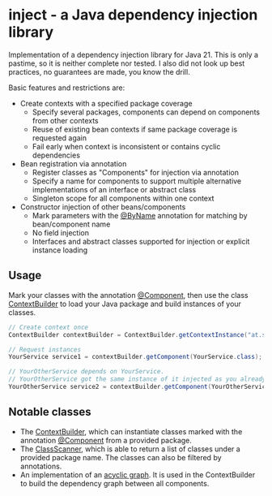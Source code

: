 # inject - a Java dependency injection library

Implementation of a dependency injection library for Java 21.
This is only a pastime, so it is neither complete nor tested. I also did not look up best practices, no guarantees are made, you know the drill.

Basic features and restrictions are:

- Create contexts with a specified package coverage
  - Specify several packages, components can depend on components from other contexts
  - Reuse of existing bean contexts if same package coverage is requested again
  - Fail early when context is inconsistent or contains cyclic dependencies
- Bean registration via annotation
  - Register classes as "Components" for injection via annotation
  - Specify a name for components to support multiple alternative implementations of an interface or abstract class
  - Singleton scope for all components within one context
- Constructor injection of other beans/components
  - Mark parameters with the [@ByName](./src/main/java/at/schrer/inject/annotations/ByName.java) annotation for matching by bean/component name
  - No field injection
  - Interfaces and abstract classes supported for injection or explicit instance loading

## Usage

Mark your classes with the annotation [@Component](./src/main/java/at/schrer/inject/annotations/Component.java), then use the class [ContextBuilder](./src/main/java/at/schrer/inject/ContextBuilder.java) to load your Java package and build instances of your classes.

```java
// Create context once
ContextBuilder contextBuilder = ContextBuilder.getContextInstance("at.schrer.inject", "at.schrer.example", "at.schrer.util");

// Request instances
YourService service1 = contextBuilder.getComponent(YourService.class);

// YourOtherService depends on YourService.
// YourOtherService got the same instance of it injected as you already requested.
YourOtherService service2 = contextBuilder.getComponent(YourOtherService.class);
```

## Notable classes

- The [ContextBuilder](./src/main/java/at/schrer/inject/ContextBuilder.java), which can instantiate classes marked with the annotation [@Component](./src/main/java/at/schrer/inject/annotations/Component.java) from a provided package.
- The [ClassScanner](./src/main/java/at/schrer/inject/ClassScanner.java), which is able to return a list of classes under a provided package name. The classes can also be filtered by annotations.
- An implementation of an [acyclic graph](./src/main/java/at/schrer/inject/structures/SomeAcyclicGraph.java). It is used in the ContextBuilder to build the dependency graph between all components.
